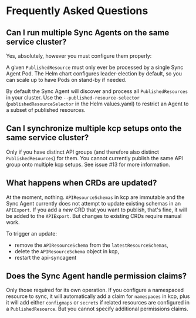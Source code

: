# Frequently Asked Questions

## Can I run multiple Sync Agents on the same service cluster?

Yes, absolutely, however you must configure them properly:

A given `PublishedResource` must only ever be processed by a single Sync Agent Pod. The Helm chart
configures leader-election by default, so you can scale up to have Pods on stand-by if needed.

By default the Sync Agent will discover and process all `PublishedResources` in your cluster. Use
the `--published-resource-selector` (`publishedResourceSelector` in the Helm values.yaml) to
restrict an Agent to a subset of published resources.

## Can I synchronize multiple kcp setups onto the same service cluster?

Only if you have distinct API groups (and therefore also distinct `PublishedResources`) for them.
You cannot currently publish the same API group onto multiple kcp setups. See issue #13 for more
information.

## What happens when CRDs are updated?

At the moment, nothing. `APIResourceSchemas` in kcp are immutable and the Sync Agent currently does
not attempt to update existing schemas in an `APIExport`. If you add a _new_ CRD that you want to
publish, that's fine, it will be added to the `APIExport`. But changes to existing CRDs require
manual work.

To trigger an update:

* remove the `APIResourceSchema` from the `latestResourceSchemas`,
* delete the `APIResourceSchema` object in kcp,
* restart the api-syncagent

## Does the Sync Agent handle permission claims?

Only those required for its own operation. If you configure a namespaced resource to sync, it will
automatically add a claim for `namespaces` in kcp, plus it will add either `configmaps` or `secrets`
if related resources are configured in a `PublishedResource`. But you cannot specify additional
permissions claims.
